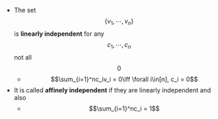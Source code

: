 - The set $$\{v_1, \cdots, v_n\}$$ is **linearly independent** for any $$c_1, \cdots, c_n$$ not all $$0$$
	- $$\sum_{i=1}^nc_iv_i = 0\iff \forall i\in[n], c_i = 0$$
- It is called **affinely independent** if they are linearly independent and also
	- $$\sum_{i=1}^nc_i = 1$$